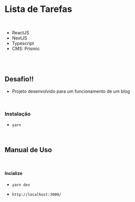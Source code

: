 # Lista de Tarefas

<br>

- ReactJS
- NextJS
- Typescript
- CMS: Prismic

<br><br>

## Desafio!!

- Projeto desenvolvido para um funcionamento de um blog

  <br>

### Instalação

- `yarn`

<br>

## Manual de Uso

<br>

#### Incialize

- `yarn dev`
  <br>

- `http://localhost:3000/`
